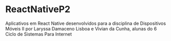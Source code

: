 # ReactNativeP2
Aplicativos em React Native desenvolvidos para a disciplina de Dispositivos Móveis II por Laryssa Damaceno Lisboa e Vivian da Cunha, alunas do 6 Ciclo de Sistemas Para Internet
